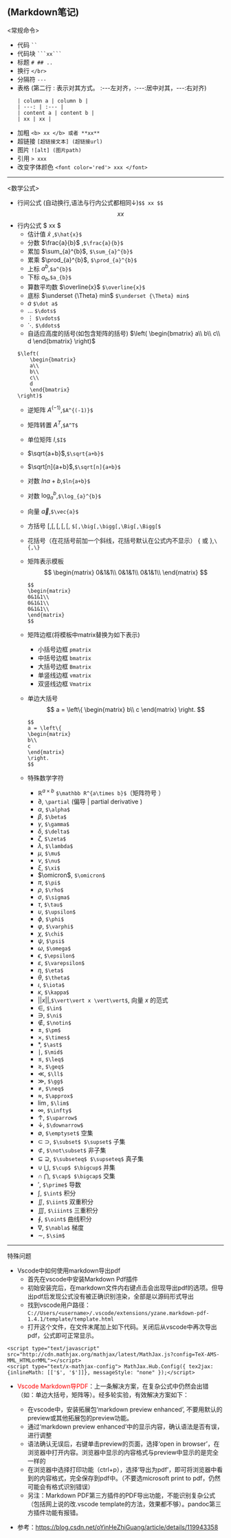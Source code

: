 (Markdown笔记)
---
<常规命令>
- 代码 ` `` `
- 代码块 ` ```xx``` `
- 标题 ` # ## .. `
- 换行 ` </br> `
- 分隔符 ` --- `
- 表格 (第二行 : 表示对其方式。 :---左对齐，:---:居中对其，---:右对齐)
    ```
    | column a | column b |
    | ---: | :--- | 
    | content a | content b |
    | xx | xx |
    ```
- 加粗 ` <b> xx </b> 或者 **xx** `
- 超链接 ` [超链接文本] (超链接url) `
- 图片 ` ![alt] (图片path) `
- 引用 ` > xxx `
- 改变字体颜色 `<font color='red'> xxx </font>`



---
<数学公式>
- 行间公式 (自动换行,语法与行内公式都相同↓)`$$ xx $$` $$ xx $$
- 行内公式 $ xx $
    - 估计值 $\hat{x}$  ,`$\hat{x}$`
    - 分数 $\frac{a}{b}$ ,`$\frac{a}{b}$`
    - 累加 $\sum_{a}^{b}$, `$\sum_{a}^{b}$`
    - 累乘 $\prod_{a}^{b}$, `$\prod_{a}^{b}$`
    - 上标 $a^{b}$,`$a^{b}$`
    - 下标 $a_{b}$,`$a_{b}$`
    - 算数平均数 $\overline{x}$ `$\overline{x}$`
    - 底标 $\underset {\Theta} min$ `$\underset {\Theta} min$`
    - $\dot a$ `$\dot a$`
    - $\dots$ `$\dots$`
    - $\vdots$ `$\vdots$`
    - $\ddots$ `$\ddots$`
    - 自适应高度的括号(如包含矩阵的括号) 
    $\left( 
        \begin{bmatrix}
        a\\
        b\\
        c\\
        d
        \end{bmatrix}
    \right)$
    ```
    $\left( 
        \begin{bmatrix}
        a\\
        b\\
        c\\
        d
        \end{bmatrix}
    \right)$
    ```
    - 逆矩阵 $A^{(-1)}$,`$A^{(-1)}$`
    - 矩阵转置 $A^T$,`$A^T$`
    - 单位矩阵 $I$,`$I$`
    - $\sqrt{a+b}$,`$\sqrt{a+b}$`
    - $\sqrt[n]{a+b}$,`$\sqrt[n]{a+b}$`
    - 对数 $ln{a+b}$,`$ln{a+b}$`
    - 对数 $\log_{a}^{b}$,`$\log_{a}^{b}$`
    - 向量 $\vec{a}$,`$\vec{a}$`
    - 方括号 $[,\big[,\bigg[,\Big[,\Bigg[$, `$[,\big[,\bigg[,\Big[,\Bigg[$`



    - 花括号（在花括号前加一个斜线，花括号默认在公式内不显示） $\{$ 或 $\}$,`\{,\}`
    - 矩阵表示模板
        $$
        \begin{matrix}
        0&1&1\\
        0&1&1\\
        0&1&1\\
        \end{matrix}
        $$
        ```
        $$
        \begin{matrix}
        0&1&1\\
        0&1&1\\
        0&1&1\\
        \end{matrix}
        $$
        ```
    - 矩阵边框(将模板中matrix替换为如下表示)
        - 小括号边框 `pmatrix`
        - 中括号边框 `bmatrix`
        - 大括号边框 `Bmatrix`
        - 单竖线边框 `vmatrix`
        - 双竖线边框 `Vmatrix`
    - 单边大括号
        $$
        a = \left\{
        \begin{matrix}
        b\\
        c
        \end{matrix}
        \right.
        $$
        ```
        $$
        a = \left\{
        \begin{matrix}
        b\\
        c
        \end{matrix}
        \right.
        $$
        ```




    - 特殊数学字符
        - $\mathbb R^{a\times b}$ `$\mathbb R^{a\times b}$`（矩阵符号 ）
        - $\partial$, `\partial` (偏导 | partial derivative )
        - $\alpha$, `$\alpha$`
        - $\beta$, `$\beta$`
        - $\gamma$, `$\gamma$`
        - $\delta$, `$\delta$`
        - $\zeta$, `$\zeta$`
        - $\lambda$, `$\lambda$`
        - $\mu$, `$\mu$`
        - $\nu$, `$\nu$`
        - $\xi$, `$\xi$`
        - $\omicron$, `$\omicron$`
        - $\pi$, `$\pi$`
        - $\rho$, `$\rho$`
        - $\sigma$, `$\sigma$`
        - $\tau$, `$\tau$`
        - $\upsilon$, `$\upsilon$`
        - $\phi$, `$\phi$`
        - $\varphi$, `$\varphi$`
        - $\chi$, `$\chi$`
        - $\psi$, `$\psi$`
        - $\omega$, `$\omega$`
        - $\epsilon$, `$\epsilon$`
        - $\varepsilon$, `$\varepsilon$`
        - $\eta$, `$\eta$`
        - $\theta$, `$\theta$`
        - $\iota$, `$\iota$`
        - $\kappa$, `$\kappa$`
        - $\vert\vert x \vert\vert$,`$\vert\vert x \vert\vert$`, 向量 $x$ 的范式
        - $\in$, `$\in$`
        - $\ni$, `$\ni$`
        - $\notin$, `$\notin$` 
        - $\pm$, `$\pm$`
        - $\times$, `$\times$`
        - $\ast$, `$\ast$`
        - $\mid$, `$\mid$`
        - $\leq$, `$\leq$`
        - $\geq$, `$\geq$`
        - $\ll$, `$\ll$`
        - $\gg$, `$\gg$`
        - $\neq$, `$\neq$`
        - $\approx$, `$\approx$`
        - $\lim$, `$\lim$`
        - $\infty$, `$\infty$`
        - $\uparrow$, `$\uparrow$`
        - $\downarrow$, `$\downarrow$`
        - $\emptyset$, `$\emptyset$` 空集
        - $\subset$ $\supset$, `$\subset$ $\supset$` 子集
        - $\not\subset$, `$\not\subset$` 非子集
        - $\subseteq$ $\supseteq$, `$\subseteq$ $\supseteq$` 真子集
        - $\cup$ $\bigcup$, `$\cup$ $\bigcup$` 并集
        - $\cap$ $\bigcap$, `$\cap$ $\bigcap$` 交集
        - $\prime$, `$\prime$` 导数
        - $\int$, `$\int$` 积分
        - $\iint$, `$\iint$` 双重积分
        - $\iiint$, `$\iiint$` 三重积分
        - $\oint$, `$\oint$` 曲线积分
        - $\nabla$, `$\nabla$` 梯度
        - $\sim$, `$\sim$`







---
特殊问题
- Vscode中如何使用markdown导出pdf
    - 首先在vscode中安装Markdown Pdf插件
    - 初始安装完后，在markdown文件内右键点击会出现导出pdf的选项。但导出pdf后发现公式没有被正确识别渲染，全部是以源码形式导出
    - 找到vscode用户路径：`C://Users/<username>/.vscode/extensions/yzane.markdown-pdf-1.4.1/template/template.html`
    - 打开这个文件，在文件末尾加上如下代码。关闭后从vscode中再次导出pdf，公式即可正常显示。
```
<script type="text/javascript" src="http://cdn.mathjax.org/mathjax/latest/MathJax.js?config=TeX-AMS-MML_HTMLorMML"></script>
<script type="text/x-mathjax-config"> MathJax.Hub.Config({ tex2jax: {inlineMath: [['$', '$']]}, messageStyle: "none" });</script>
```

- <font color='red'>Vscode Markdown导PDF</font>：上一条解决方案，在复杂公式中仍然会出错（如：单边大括号，矩阵等）。经多轮实验，有效解决方案如下：
    - 在vscode中，安装拓展包‘markdown preview enhanced’, 不要用默认的preview或其他拓展包的preview功能。
    - 通过‘markdown preview enhanced’中的显示内容，确认语法是否有误，进行调整
    - 语法确认无误后，右键单击preview的页面，选择‘open in browser’，在浏览器中打开内容。浏览器中显示的内容格式与preview中显示的是完全一样的
    - 在浏览器中选择打印功能（ctrl+p），选择‘导出为pdf’，即可将浏览器中看到的内容格式，完全保存到pdf中。（不要选microsoft print to pdf，仍然可能会有格式识别错误）
    - 另注：Markdown PDF第三方插件的PDF导出功能，不能识别复杂公式（包括网上说的改.vscode template的方法，效果都不够）。pandoc第三方插件功能有报错。

- 参考：https://blog.csdn.net/oYinHeZhiGuang/article/details/119943358
